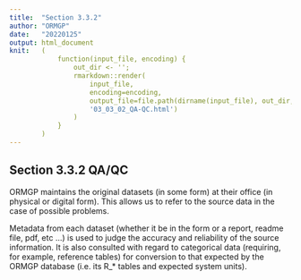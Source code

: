 ```yaml
---
title:  "Section 3.3.2"
author: "ORMGP"
date:   "20220125"
output: html_document
knit:   (
            function(input_file, encoding) {
                out_dir <- '';
                rmarkdown::render(
                    input_file,
                    encoding=encoding,
                    output_file=file.path(dirname(input_file), out_dir,
                    '03_03_02_QA-QC.html')
                )
            }
        )
---
```


## Section 3.3.2 QA/QC

ORMGP maintains the original datasets (in some form) at their office (in
physical or digital form).  This allows us to refer to the source data in the case of possible problems.

Metadata from each dataset (whether it be in the form or a report, readme
file, pdf, etc ...) is used to judge the accuracy and reliability of the
source information.  It is also consulted with regard to categorical data
(requiring, for example, reference tables) for conversion to that expected by
the ORMGP database (i.e. its R_\* tables and expected system units).
